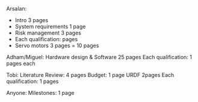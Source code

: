 Arsalan:
-	Intro 	3 pages 
-	System requirements	 1 page
-	Risk management 3 pages
-	Each qualification:  pages
-	Servo motors 3 pages
= 10 pages

Adham/Miguel: 
Hardware design & Software 25 pages
Each qualification: 1 pages each

Tobi:
Literature Review: 4 pages 
Budget: 1 page
URDF 2pages
Each qualification: 1 pages

Anyone:
Milestones: 1 page



